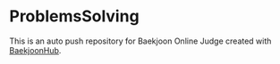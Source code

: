 # ProblemsSolving
This is an auto push repository for Baekjoon Online Judge created with [BaekjoonHub](https://github.com/BaekjoonHub/BaekjoonHub).
